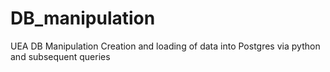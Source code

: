 # DB_manipulation
UEA DB Manipulation
Creation and loading of data into Postgres via python and subsequent queries
